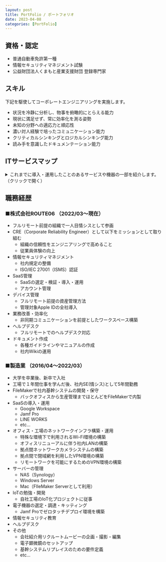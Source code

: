 ```yaml
---
layout: post
title: PortFolio / ポートフォリオ
date: 2023-04-08
categories: [PortFolio]
---
```


## 資格・認定

- 普通自動車免許第一種
- 情報セキュリティマネジメント試験
- 公益財団法人くまもと産業支援財団 登録専門家

## スキル

下記を駆使してコーポレートエンジニアリングを実施します。

- 状況を冷静に分析し、物事を俯瞰的にとらえる能力
- 現状に満足せず、常に効率化を測る姿勢
- 未知の分野への適応力と順応性
- 濃い対人経験で培ったコミュニケーション能力
- クリティカルシンキングとロジカルシンキング能力
- 読み手を意識したドキュメンテーション能力

## ITサービスマップ

<details>
<summary>これまでに導入・運用したことのあるサービスや機器の一部を紹介します。（クリックで開く）</summary>

Google WorkSpace | 
Microsoft365 | 
GitHub | 
Slack | 
Apple Business Manager | 
Jamf Pro | 
Jamf Protect | 
Zoom | 
LINE WORKS | 
1Password | 
Figma | 
Miro | 
Zapier | 
セキュリオ | 
Krisp | 
Spir | 
Notion | 
FileMaker | 
Synology | 
Cisco Meraki | 
YAMAHA | 
FortiGate | 
Window | 
macOS | 
Linux | 
iOS | 
etc...
</details>

## 職務経歴

### ■株式会社ROUTE06 （2022/03〜現在）

- フルリモート前提の組織で一人目情シスとして参画
- CRE（Corporate Reliability Engineer）として以下をミッションとして取り組む
  - 組織の信頼性をエンジニアリングで高めること
  - 従業員体験の向上
- 情報セキュリティマネジメント
  - 社内規定の整備
  - ISO/IEC 27001（ISMS）認証
- SaaS管理
  - SaaSの選定・検証・導入・運用
  - アカウント管理
- デバイス管理
  - フルリモート前提の資産管理方法
  - 管理対象Apple IDの全社導入
- 業務改善・効率化
  - 非同期コミュニケーションを前提としたワークスペース構築
- ヘルプデスク
  - フルリモートでのヘルプデスク対応
- ドキュメント作成
  - 各種ガイドラインやマニュアルの作成
  - 社内Wikiの運用

### ■製造業 （2016/04〜2022/03）

- 大学を卒業後、新卒で入社
- 工場で１年間仕事を学んだ後、社内SE(情シス)として5年間勤務
- FileMakerで社内基幹システムの開発・保守
  - バックオフィスから生産管理までほとんどをFileMakerで内製
- SaaSの導入・運用
  - Google Workspace
  - Jamf Pro
  - LINE WORKS
  - etc...
- オフィス・工場のネットワークインフラ構築・運用
  - 特殊な環境下で利用されるWi-Fi環境の構築
  - オフィスリニューアルに伴う社内LANの構築
  - 拠点間ネットワークカメラシステムの構築
  - 拠点間で閉域網を利用したVPN環境の構築
  - リモートワークを可能にするためのVPN環境の構築
- サーバーの管理
  - NAS（Synology）
  - Windows Server
  - Mac（FIleMaker Serverとして利用）
- IoTの勉強・開発
  - 自社工場のIoT化プロジェクトに従事
- 電子機器の選定・調達・キッティング
  - Jamf Proでゼロタッチデプロイ環境を構築
- 情報セキュリティ教育
- ヘルプデスク
- その他
  - 会社紹介用リクルートムービーの企画・撮影・編集
  - 電子顕微鏡のセットアップ
  - 基幹システムリプレイスのための要件定義
  - etc...